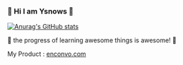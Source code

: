 ###  👋 Hi I am Ysnows 👋

[![Anurag's GitHub stats](https://github-readme-stats.vercel.app/api?username=ysnows&show_icons=true&theme=dracula)](https://github.com/anuraghazra/github-readme-stats)

🤔 the progress of learning awesome things is awesome! 🤔 

My Product : [enconvo.com](https://www.enconvo.ai/)



